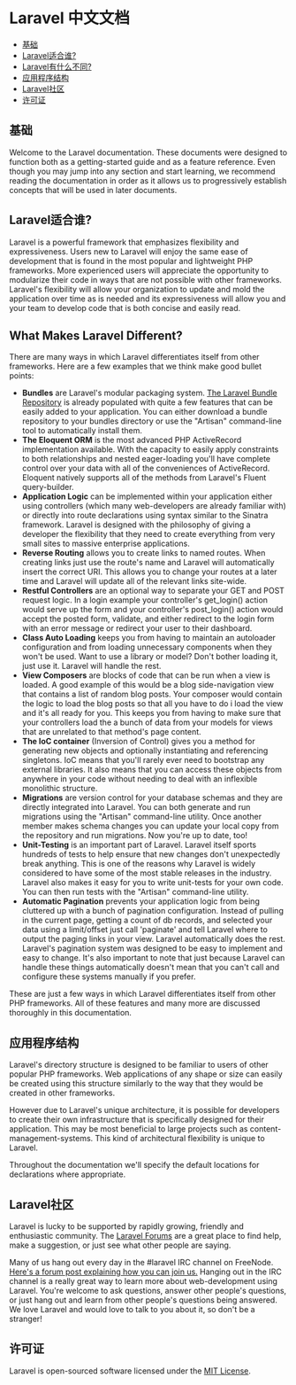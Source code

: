 # Laravel 中文文档

- [基础](#the-basics)
- [Laravel适合谁?](#who-will-enjoy-laravel)
- [Laravel有什么不同?](#laravel-is-different)
- [应用程序结构](#application-structure)
- [Laravel社区](#laravel-community)
- [许可证](#laravel-license)

<a name="the-basics"></a>
## 基础

Welcome to the Laravel documentation. These documents were designed to function both as a getting-started guide and as a feature reference. Even though you may jump into any section and start learning, we recommend reading the documentation in order as it allows us to progressively establish concepts that will be used in later documents. 

<a name="who-will-enjoy-laravel"></a>
## Laravel适合谁?

Laravel is a powerful framework that emphasizes flexibility and expressiveness. Users new to Laravel will enjoy the same ease of development that is found in the most popular and lightweight PHP frameworks. More experienced users will appreciate the opportunity to modularize their code in ways that are not possible with other frameworks. Laravel's flexibility will allow your organization to update and mold the application over time as is needed and its expressiveness will allow you and your team to develop code that is both concise and easily read.


<a name="laravel-is-different"></a>
## What Makes Laravel Different?

There are many ways in which Laravel differentiates itself from other frameworks. Here are a few examples that we think make good bullet points:

- **Bundles** are Laravel's modular packaging system. [The Laravel Bundle Repository](http://bundles.laravel.com/) is already populated with quite a few features that can be easily added to your application. You can either download a bundle repository to your bundles directory or use the "Artisan" command-line tool to automatically install them.
- **The Eloquent ORM** is the most advanced PHP ActiveRecord implementation available.  With the capacity to easily apply constraints to both relationships and nested eager-loading you'll have complete control over your data with all of the conveniences of ActiveRecord.  Eloquent natively supports all of the methods from Laravel's Fluent query-builder.
- **Application Logic** can be implemented within your application either using controllers (which many web-developers are already familiar with) or directly into route declarations using syntax similar to the Sinatra framework. Laravel is designed with the philosophy of giving a developer the flexibility that they need to create everything from very small sites to massive enterprise applications.
- **Reverse Routing** allows you to create links to named routes. When creating links just use the route's name and Laravel will automatically insert the correct URI.  This allows you to change your routes at a later time and Laravel will update all of the relevant links site-wide.
- **Restful Controllers** are an optional way to separate your GET and POST request logic. In a login example your controller's get_login() action would serve up the form and your controller's post_login() action would accept the posted form, validate, and either redirect to the login form with an error message or redirect your user to their dashboard.
- **Class Auto Loading** keeps you from having to maintain an autoloader configuration and from loading unnecessary components when they won't be used. Want to use a library or model?  Don't bother loading it, just use it. Laravel will handle the rest.
- **View Composers** are blocks of code that can be run when a view is loaded. A good example of this would be a blog side-navigation view that contains a list of random blog posts. Your composer would contain the logic to load the blog posts so that all you have to do i load the view and it's all ready for you. This keeps you from having to make sure that your controllers load the a bunch of data from your models for views that are unrelated to that method's page content.
- **The IoC container** (Inversion of Control) gives you a method for generating new objects and optionally instantiating and referencing singletons. IoC means that you'll rarely ever need to bootstrap any external libraries. It also means that you can access these objects from anywhere in your code without needing to deal with an inflexible monolithic structure. 
- **Migrations** are version control for your database schemas and they are directly integrated into Laravel. You can both generate and run migrations using the "Artisan" command-line utility. Once another member makes schema changes you can update your local copy from the repository and run migrations. Now you're up to date, too!
- **Unit-Testing** is an important part of Laravel. Laravel itself sports hundreds of tests to help ensure that new changes don't unexpectedly break anything. This is one of the reasons why Laravel is widely considered to have some of the most stable releases in the industry.  Laravel also makes it easy for you to write unit-tests for your own code.  You can then run tests with the "Artisan" command-line utility.
- **Automatic Pagination** prevents your application logic from being cluttered up with a bunch of pagination configuration. Instead of pulling in the current page, getting a count of db records, and selected your data using a limit/offset just call 'paginate' and tell Laravel where to output the paging links in your view. Laravel automatically does the rest. Laravel's pagination system was designed to be easy to implement and easy to change. It's also important to note that just because Laravel can handle these things automatically doesn't mean that you can't call and configure these systems manually if you prefer.

These are just a few ways in which Laravel differentiates itself from other PHP frameworks.  All of these features and many more are discussed thoroughly in this documentation.

<a name="application-structure"></a>
## 应用程序结构

Laravel's directory structure is designed to be familiar to users of other popular PHP frameworks. Web applications of any shape or size can easily be created using this structure similarly to the way that they would be created in other frameworks.

However due to Laravel's unique architecture, it is possible for developers to create their own infrastructure that is specifically designed for their application. This may be most beneficial to large projects such as content-management-systems. This kind of architectural flexibility is unique to Laravel.

Throughout the documentation we'll specify the default locations for declarations where appropriate.

<a name="laravel-community"></a>
## Laravel社区

Laravel is lucky to be supported by rapidly growing, friendly and enthusiastic community. The [Laravel Forums](http://forums.laravel.com) are a great place to find help, make a suggestion, or just see what other people are saying.

Many of us hang out every day in the #laravel IRC channel on FreeNode. [Here's a forum post explaining how you can join us.](http://forums.laravel.com/viewtopic.php?id=671) Hanging out in the IRC channel is a really great way to learn more about web-development using Laravel. You're welcome to ask questions, answer other people's questions, or just hang out and learn from other people's questions being answered. We love Laravel and would love to talk to you about it, so don't be a stranger!

<a name="laravel-license"></a>
## 许可证

Laravel is open-sourced software licensed under the [MIT License](http://www.opensource.org/licenses/mit-license.php).
